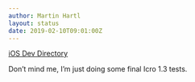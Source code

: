 ```yaml
---
author: Martin Hartl
layout: status
date: 2019-02-10T09:01:00Z
---
```

[iOS Dev Directory](https://iosdevdirectory.com/)

Don’t mind me, I’m just doing some final Icro 1.3 tests.